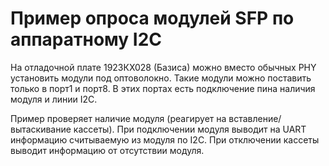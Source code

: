 ﻿# Пример опроса модулей SFP по аппаратному I2C 

На отладочной плате 1923КХ028 (Базиса)  можно вместо обычных PHY установить модули под оптоволокно. Такие модули можно поставить только в порт1 и порт8. В этих портах есть подключение пина наличия модуля и линии I2C.

Пример проверяет наличие модуля (реагирует на вставление/вытаскивание кассеты). При подключении модуля выводит на UART информацию считываемую из модуля по I2C. При отключении кассеты выводит информацию от отсутствии модуля.



